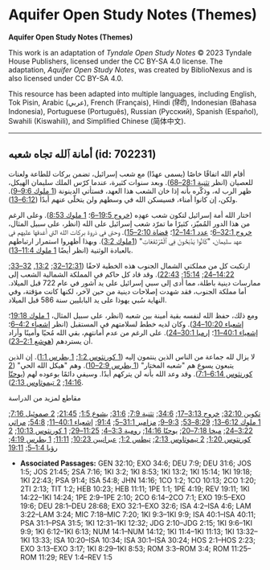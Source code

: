 # Aquifer Open Study Notes (Themes)

**Aquifer Open Study Notes (Themes)**

This work is an adaptation of *Tyndale Open Study Notes* © 2023 Tyndale House Publishers, licensed under the CC BY\-SA 4\.0 license. The adaptation, *Aquifer Open Study Notes*, was created by BiblioNexus and is also licensed under CC BY\-SA 4\.0\.

This resource has been adapted into multiple languages, including English, Tok Pisin, Arabic (عربي), French (Français), Hindi (हिंदी), Indonesian (Bahasa Indonesia), Portuguese (Português), Russian (Русский), Spanish (Español), Swahili (Kiswahili), and Simplified Chinese (简体中文).



--------------------------------

## أمانة ٱلله تجاه شعبه (id: 702231)

أقام الله اتفاقًا خاصًا (يسمى عهدًا) مع شعب إسرائيل، تضمن بركات للطاعة ولعنات للعصيان (انظر [تثنية 28:1–68](https://ref.ly/Deut28:1-Deut28:68)). وبعد سنوات كثيرة، عندما كرّس الملك سليمان الهيكل، ظهر الرب له، وذكّره بأنه إذا خان الشعب هذا العهد، فستأتي الدينونة ([1 ملوك 9:6–9](https://ref.ly/1Kgs9:6-1Kgs9:9)). ولكن، إن كانوا أمناء، فسيسكن الله في وسطهم ولن يتخلّى عنهم أبدًا ([6:12–13](https://ref.ly/1Kgs6:12-1Kgs6:13)).

اختار الله أمة إسرائيل لتكون شعب عهدِه ([خروج 19:5–6](https://ref.ly/Exod19:5-Exod19:6)؛ [1 ملوك 8:53](https://ref.ly/1Kgs8:53)). وعلى الرغم من هذا الدور المُميّز، كثيرًا ما تمرّد شعب إسرائيل على الله (انظر، على سبيل المثال، [خروج 32:1–6](https://ref.ly/Exod32:1-Exod32:6)؛ [عدد 14:1–12](https://ref.ly/Num14:1-Num14:12)؛ [قضاة 2:10–15](https://ref.ly/Judg2:10-Judg2:15)). وحتى في ذروة بركات الله التي أغدقها عليهم في عهد سليمان، "كَانُوا يَذْبَحُونَ فِي ٱلْمُرْتَفَعَاتِ" ([1ملوك 3:2](https://ref.ly/1Kgs3:2)). وبهذا أظهروا استمرار ارتباطهم بالعبادة الوثنية (انظر أيضًا [1 ملوك 11:4–13](https://ref.ly/1Kgs11:4-1Kgs11:13)).

ارتكبت كل من مملكتي الشمال الجنوب هذه الخطية لاحقًا ([12:31–32](https://ref.ly/1Kgs12:31-1Kgs12:32); [13:2](https://ref.ly/1Kgs13:2), [32–33](https://ref.ly/1Kgs13:32-1Kgs13:33); [14:22–24](https://ref.ly/1Kgs14:22-1Kgs14:24); [15:14](https://ref.ly/1Kgs15:14); [22:43](https://ref.ly/1Kgs22:43)). وقد قاد كل حاكم في المملكة الشمالية الشعب إلى ممارسات دينية باطلة، مما أدى إلى سبي إسرائيل على يد آشور في عام 722 قبل الميلاد. أما مملكة الجنوب، فقد شهدت إصلاحات دينية من حين لآخر، لكنها كانت مؤقتة، وفي النهاية سُبي يهوذا على يد البابليين سنة 586 قبل الميلاد.

ومع ذلك، حفظ الله لنفسه بقية أمينة بين شعبه (انظر، على سبيل المثال، [1 ملوك 19:18](https://ref.ly/1Kgs19:18)؛ [إشعياء 10:20–34](https://ref.ly/Isa10:20-Isa10:34)). وكان لديه خطط لسلامتهم في المستقبل (انظر [إشعياء 4:2–6](https://ref.ly/Isa4:2-Isa4:6)؛ [إشعياء 40:1–11](https://ref.ly/Isa40:1-Isa40:11)؛ [إرميا 30:1–24](https://ref.ly/Isa30:1-Isa30:24)). على الرغم من عدم أمانتهم، بقي الله مُحبًا وأمينًا وأراد أن يستردهم ([هوشع 2:1–23](https://ref.ly/Hos2:1-Hos2:23)).

لا يزال لله جماعة من الناس الذين ينتمون إليه ([1 كورنثوس 1:2](https://ref.ly/1Cor1:2); [1 بطرس 1:1](https://ref.ly/1Pet1:1)). إن الذين يتبعون يسوع هم "شعبه المختار" ([1 بطرس 2:9–10](https://ref.ly/1Pet2:9-1Pet2:10)). وهم "هيكل الله الحي" ([2 كورنثوس 6:14–7:1](https://ref.ly/2Cor6:14-2Cor7:1)). وقد وعد الله بأنه لن يتركهم أبدًا. وسيفي دائمًا بوعوده لهم ([يوحنّا 14:16](https://ref.ly/John14:16); [2 تيموثاوس 2:13](https://ref.ly/2Tim2:13)).

مقاطع لمزيد من الدراسة

[تكوين 32:10](https://ref.ly/Gen32:10); [خروج 3:13–17](https://ref.ly/Exod3:13-Exod3:17); [34:6](https://ref.ly/Exod34:6); [تثنية 7:9](https://ref.ly/Deut7:9); [31:6](https://ref.ly/Deut31:6); [يشوع 1:5](https://ref.ly/Josh1:5); [21:45](https://ref.ly/Josh21:45); [2 صموئيل 7:16](https://ref.ly/2Sam7:16); [1 ملوك 6:12–13](https://ref.ly/1Kgs6:12-1Kgs6:13); [8:29–53](https://ref.ly/1Kgs8:29-1Kgs8:53); [9:3–9](https://ref.ly/1Kgs9:3-1Kgs9:9); [مزامير 31:1–5](https://ref.ly/Ps31:1-Ps31:5); [91:4](https://ref.ly/Ps91:4); [إشعياء 40:1–11](https://ref.ly/Isa40:1-Isa40:11); [54:8](https://ref.ly/Isa54:8); [مراثي 3:22–24](https://ref.ly/Lam3:22-Lam3:24); [ميخا 7:18–20](https://ref.ly/Mic7:18-Mic7:20); [يوحنّا 14:16](https://ref.ly/John14:16); [رومية 3:3–4](https://ref.ly/Rom3:3-Rom3:4); [11:25–29](https://ref.ly/Rom11:25-Rom11:29); [1 كورنثوس 10:13](https://ref.ly/1Cor10:13); [2 كورنثوس 1:20](https://ref.ly/2Cor1:20); [2 تيموثاوس 2:13](https://ref.ly/2Tim2:13); [تيطس 1:2](https://ref.ly/Titus1:2); [عبرانيين 10:23](https://ref.ly/Heb10:23); [11:11](https://ref.ly/Heb11:11); [1 بطرس 4:19](https://ref.ly/1Pet4:19); [رؤيا 1:4–5](https://ref.ly/Rev1:4-Rev1:5); [19:11](https://ref.ly/Rev19:11)

* **Associated Passages:** GEN 32:10; EXO 34:6; DEU 7:9; DEU 31:6; JOS 1:5; JOS 21:45; 2SA 7:16; 1KI 3:2; 1KI 8:53; 1KI 13:2; 1KI 15:14; 1KI 19:18; 1KI 22:43; PSA 91:4; ISA 54:8; JHN 14:16; 1CO 1:2; 1CO 10:13; 2CO 1:20; 2TI 2:13; TIT 1:2; HEB 10:23; HEB 11:11; 1PE 1:1; 1PE 4:19; REV 19:11; 1KI 14:22–1KI 14:24; 1PE 2:9–1PE 2:10; 2CO 6:14–2CO 7:1; EXO 19:5–EXO 19:6; DEU 28:1–DEU 28:68; EXO 32:1–EXO 32:6; ISA 4:2–ISA 4:6; LAM 3:22–LAM 3:24; MIC 7:18–MIC 7:20; 1KI 9:3–1KI 9:9; ISA 40:1–ISA 40:11; PSA 31:1–PSA 31:5; 1KI 12:31–1KI 12:32; JDG 2:10–JDG 2:15; 1KI 9:6–1KI 9:9; 1KI 6:12–1KI 6:13; NUM 14:1–NUM 14:12; 1KI 11:4–1KI 11:13; 1KI 13:32–1KI 13:33; ISA 10:20–ISA 10:34; ISA 30:1–ISA 30:24; HOS 2:1–HOS 2:23; EXO 3:13–EXO 3:17; 1KI 8:29–1KI 8:53; ROM 3:3–ROM 3:4; ROM 11:25–ROM 11:29; REV 1:4–REV 1:5


